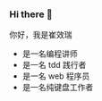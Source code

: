 ### Hi there 👋

你好，我是崔效瑞

- 是一名编程讲师
- 是一名 tdd 践行者
- 是一名 web 程序员
- 是一名纯键盘工作者

<!--
**cuixiaorui/cuixiaorui** is a ✨ _special_ ✨ repository because its `README.md` (this file) appears on your GitHub profile.

Here are some ideas to get you started:

- 🔭 I’m currently working on ...
- 🌱 I’m currently learning ...
- 👯 I’m looking to collaborate on ...
- 🤔 I’m looking for help with ...
- 💬 Ask me about ...
- 📫 How to reach me: ...
- 😄 Pronouns: ...
- ⚡ Fun fact: ...
-->
